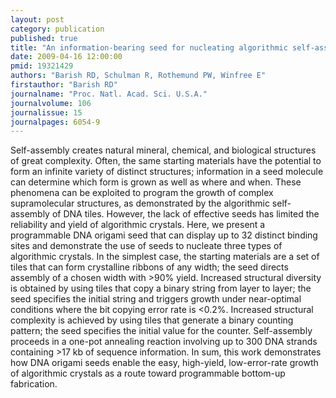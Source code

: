```yaml
---
layout: post
category: publication
published: true
title: "An information-bearing seed for nucleating algorithmic self-assembly."
date: 2009-04-16 12:00:00
pmid: 19321429
authors: "Barish RD, Schulman R, Rothemund PW, Winfree E"
firstauthor: "Barish RD"
journalname: "Proc. Natl. Acad. Sci. U.S.A."
journalvolume: 106
journalissue: 15
journalpages: 6054-9
---
```


Self-assembly creates natural mineral, chemical, and biological structures of great complexity. Often, the same starting materials have the potential to form an infinite variety of distinct structures; information in a seed molecule can determine which form is grown as well as where and when. These phenomena can be exploited to program the growth of complex supramolecular structures, as demonstrated by the algorithmic self-assembly of DNA tiles. However, the lack of effective seeds has limited the reliability and yield of algorithmic crystals. Here, we present a programmable DNA origami seed that can display up to 32 distinct binding sites and demonstrate the use of seeds to nucleate three types of algorithmic crystals. In the simplest case, the starting materials are a set of tiles that can form crystalline ribbons of any width; the seed directs assembly of a chosen width with >90% yield. Increased structural diversity is obtained by using tiles that copy a binary string from layer to layer; the seed specifies the initial string and triggers growth under near-optimal conditions where the bit copying error rate is <0.2%. Increased structural complexity is achieved by using tiles that generate a binary counting pattern; the seed specifies the initial value for the counter. Self-assembly proceeds in a one-pot annealing reaction involving up to 300 DNA strands containing >17 kb of sequence information. In sum, this work demonstrates how DNA origami seeds enable the easy, high-yield, low-error-rate growth of algorithmic crystals as a route toward programmable bottom-up fabrication.

